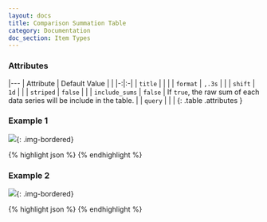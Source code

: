 ```yaml
---
layout: docs
title: Comparison Summation Table
category: Documentation
doc_section: Item Types
---
```



### Attributes

|---
| Attribute | Default Value | |
|-:|:-|
| `title` | | |
| `format` | `,.3s` | |
| `shift` | `1d` | |
| `striped` | `false` | |
| `include_sums` | `false` | If `true`, the raw sum of each data series will be include in the table.  |
| `query` | | |
{: .table .attributes }

### Example 1

![](1day-striped.png){: .img-bordered}

{% highlight json %}
{% endhighlight %}

### Example 2

![](1week-plain.png){: .img-bordered}

{% highlight json %}
{% endhighlight %}
